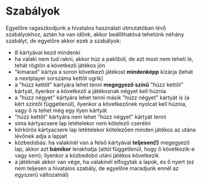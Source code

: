 # Szabályok

Egyelőre ragaszkodjunk a hivatalos használati útmutatóban lévő szabályokhoz, aztán ha van időnk, akkor beállíthatóvá tehetünk néhány szabályt, de egyelőre akkor ezek a szabályok:

- 8 kártyával kezd mindenki
- ha valaki nem tud rakni, akkor húz a pakliból, de azt most nem teheti le, tehát rögtön a következő játékos jön
- "kimarad" kártya a soron következő játékost **mindenképp** kizárja (tehát a nextplayer sorszáma kettőt ugrik)
- a "húzz kettőt" kártyára lehet tenni **megegyező színű** "húzz kettőt" kártyát, ilyenkor a következő a játékosnak négyet kell húznia
- a "húzz négyet" kártyára lehet tenni másik "húzz négyet" kártyát is (a kért színtől függetlenül), ilyenkor a következőnek nyolcat kell húznia, vagy ő is tehet még egy ilyen kártyát
- "húzz kettőt" kártyára nem lehet "húzz négyet" kártyát tenni
- sima kártyacsere lap letételekor nem kötelező cserélni
- körkörös kártyacsere lap letételekor kötelezően minden játékos az utána lévőnek adja a lapjait
- közbedobás: ha valakinél van a felső kártyával **teljesen(!)** megegyező lap, akkor azt **bámikor** lerakhatja (attól függetlenül, hogy ő következik-e vagy sem); ilyenkor a közbedobó utáni játékos következik
- a játéknak akkor van vége, ha valakinél elfogytak a lapok, és ő nyert (ez nem teljesen a hivatalos szabály, de egyelőre maradjunk ennél az egyszerű változatnál)
